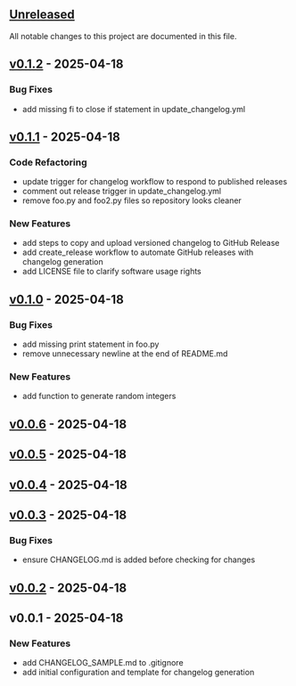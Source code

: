 <a name="unreleased"></a>
## [Unreleased]

All notable changes to this project are documented in this file.


<a name="v0.1.2"></a>
## [v0.1.2] - 2025-04-18
### Bug Fixes
- add missing fi to close if statement in update_changelog.yml


<a name="v0.1.1"></a>
## [v0.1.1] - 2025-04-18
### Code Refactoring
- update trigger for changelog workflow to respond to published releases
- comment out release trigger in update_changelog.yml
- remove foo.py and foo2.py files so repository looks cleaner

### New Features
- add steps to copy and upload versioned changelog to GitHub Release
- add create_release workflow to automate GitHub releases with changelog generation
- add LICENSE file to clarify software usage rights


<a name="v0.1.0"></a>
## [v0.1.0] - 2025-04-18
### Bug Fixes
- add missing print statement in foo.py
- remove unnecessary newline at the end of README.md

### New Features
- add function to generate random integers


<a name="v0.0.6"></a>
## [v0.0.6] - 2025-04-18

<a name="v0.0.5"></a>
## [v0.0.5] - 2025-04-18

<a name="v0.0.4"></a>
## [v0.0.4] - 2025-04-18

<a name="v0.0.3"></a>
## [v0.0.3] - 2025-04-18
### Bug Fixes
- ensure CHANGELOG.md is added before checking for changes


<a name="v0.0.2"></a>
## [v0.0.2] - 2025-04-18

<a name="v0.0.1"></a>
## v0.0.1 - 2025-04-18
### New Features
- add CHANGELOG_SAMPLE.md to .gitignore
- add initial configuration and template for changelog generation


[Unreleased]: https://github.com/lwijshoff/changelog-test/compare/v0.1.2...HEAD
[v0.1.2]: https://github.com/lwijshoff/changelog-test/compare/v0.1.1...v0.1.2
[v0.1.1]: https://github.com/lwijshoff/changelog-test/compare/v0.1.0...v0.1.1
[v0.1.0]: https://github.com/lwijshoff/changelog-test/compare/v0.0.6...v0.1.0
[v0.0.6]: https://github.com/lwijshoff/changelog-test/compare/v0.0.5...v0.0.6
[v0.0.5]: https://github.com/lwijshoff/changelog-test/compare/v0.0.4...v0.0.5
[v0.0.4]: https://github.com/lwijshoff/changelog-test/compare/v0.0.3...v0.0.4
[v0.0.3]: https://github.com/lwijshoff/changelog-test/compare/v0.0.2...v0.0.3
[v0.0.2]: https://github.com/lwijshoff/changelog-test/compare/v0.0.1...v0.0.2
